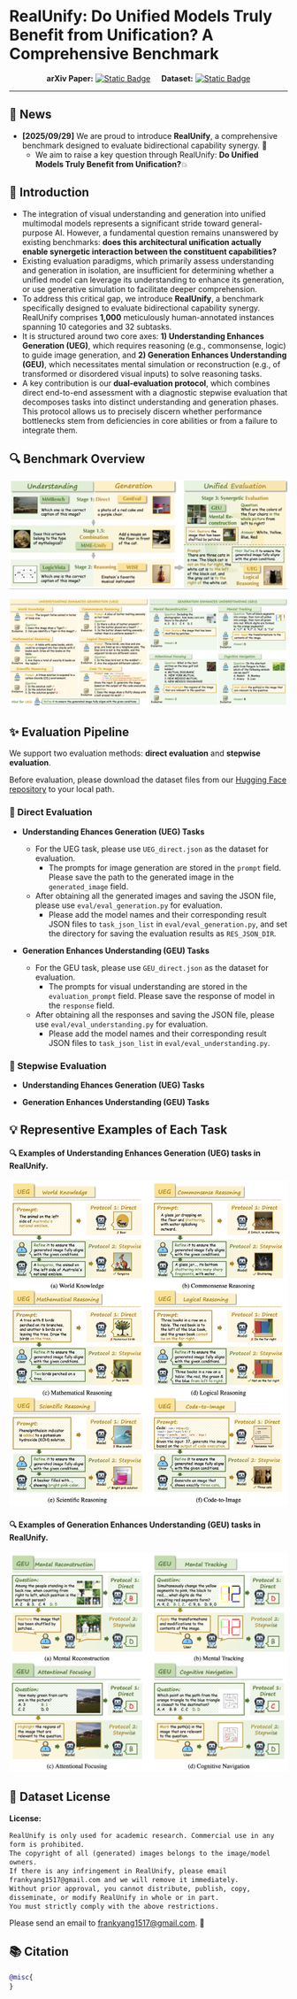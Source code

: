 <div align="center">

</div>

# RealUnify: Do Unified Models Truly Benefit from Unification? A Comprehensive Benchmark

<div align="center">

**arXiv Paper:** [![Static Badge](https://img.shields.io/badge/RealUnify-Paper-green)]() &nbsp;&nbsp;&nbsp; **Dataset:** [![Static Badge](https://img.shields.io/badge/RealUnify-Dataset-blue)]()

</div>

---

## 📢 News
- **[2025/09/29]** We are proud to introduce **RealUnify**, a comprehensive benchmark designed to evaluate bidirectional capability synergy. 🎉 
  - We aim to raise a key question through RealUnify: <strong>Do Unified Models Truly Benefit from Unification?</strong>💥

## 📌 Introduction

- The integration of visual understanding and generation into unified multimodal models represents a significant stride toward general-purpose AI. However, a fundamental question remains unanswered by existing benchmarks: <strong>does this architectural unification actually enable synergetic interaction between the constituent capabilities? </strong>
- Existing evaluation paradigms, which primarily assess understanding and generation in isolation, are insufficient for determining whether a unified model can leverage its understanding to enhance its generation, or use generative simulation to facilitate deeper comprehension. 
- To address this critical gap, we introduce <strong>RealUnify</strong>, a benchmark specifically designed to evaluate bidirectional capability synergy. 
RealUnify comprises <strong>1,000</strong> meticulously human-annotated instances spanning 10 categories and 32 subtasks. 
- It is structured around two core axes: <strong>1) Understanding Enhances Generation (UEG)</strong>, which requires reasoning (e.g., commonsense, logic) to guide image generation, and <strong>2) Generation Enhances Understanding (GEU)</strong>, which necessitates mental simulation or reconstruction (e.g., of transformed or disordered visual inputs) to solve reasoning tasks.
- A key contribution is our <strong>dual-evaluation protocol</strong>, which combines direct end-to-end assessment with a diagnostic stepwise evaluation that decomposes tasks into distinct understanding and generation phases. This protocol allows us to precisely discern whether performance bottlenecks stem from deficiencies in core abilities or from a failure to integrate them. 

## 🔍 Benchmark Overview
![teaser](src/images/RealUnify_Teaser.png)

![teaser](src/images/main_fig.png)


## ✨ Evaluation Pipeline

We support two evaluation methods: **direct evaluation** and **stepwise evaluation**.

Before evaluation, please download the dataset files from our [Hugging Face repository]() to your local path.



### 📍 Direct Evaluation
- **Understanding Ehances Generation (UEG) Tasks**
  - For the UEG task, please use `UEG_direct.json` as the dataset for evaluation. 
    - The prompts for image generation are stored in the `prompt` field. Please save the path to the generated image in the `generated_image` field.
  - After obtaining all the generated images and saving the JSON file, please use `eval/eval_generation.py` for evaluation. 
    - Please add the model names and their corresponding result JSON files to `task_json_list` in `eval/eval_generation.py`, and set the directory for saving the evaluation results as `RES_JSON_DIR`.

- **Generation Enhances Understanding (GEU) Tasks**
  - For the GEU task, please use `GEU_direct.json` as the dataset for evaluation. 
    - The prompts for visual understanding are stored in the `evaluation_prompt` field. Please save the response of model in the `response` field.
  - After obtaining all the responses and saving the JSON file, please use `eval/eval_understanding.py` for evaluation. 
    - Please add the model names and their corresponding result JSON files to `task_json_list` in `eval/eval_understanding.py`.

### 📍 Stepwise Evaluation
- **Understanding Ehances Generation (UEG) Tasks**

- **Generation Enhances Understanding (GEU) Tasks**


## 💡 Representive Examples of Each Task
#### 🔍 Examples of Understanding Enhances Generation (UEG) tasks in RealUnify.
![visualization](src/images/UEG_case_1.png)
#### 🔍 Examples of Generation Enhances Understanding (GEU) tasks in RealUnify.
![visualization](src/images/GEU_case_1.png)


## 🔖 Dataset License
**License:**
```
RealUnify is only used for academic research. Commercial use in any form is prohibited.
The copyright of all (generated) images belongs to the image/model owners.
If there is any infringement in RealUnify, please email frankyang1517@gmail.com and we will remove it immediately.
Without prior approval, you cannot distribute, publish, copy, disseminate, or modify RealUnify in whole or in part. 
You must strictly comply with the above restrictions.
```
Please send an email to <u>frankyang1517@gmail.com</u>. 🌟

## 📚 Citation
```bibtex
@misc{
}
```